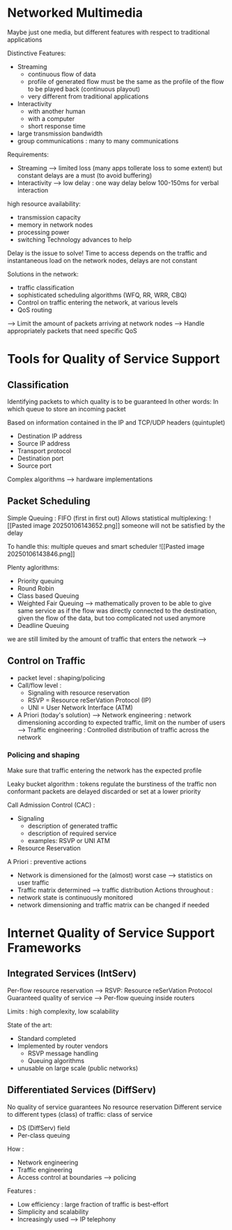
# Networked Multimedia

Maybe just one media, but different features with respect to traditional applications

Distinctive Features: 
- Streaming
	- continuous flow of data
	- profile of generated flow must be the same as the profile of the flow to be played back (continuous playout)
	- very different from traditional applications
- Interactivity
	- with another human
	- with a computer
	- short response time
- large transmission bandwidth
- group communications : many to many communications

Requirements:
- Streaming --> limited loss (many apps tollerate loss to some extent) but constant delays are a must (to avoid buffering)
- Interactivity --> low delay : one way delay below 100-150ms for verbal interaction

high resource availability: 
- transmission capacity
- memory in network nodes
- processing power
- switching
Technology advances to help

Delay is the issue to solve!
Time to access depends on the traffic and instantaneous load on the network nodes, delays are not constant

Solutions in the network:
- traffic classification
- sophisticated scheduling algorithms (WFQ, RR, WRR, CBQ)
- Control on traffic entering the network, at various levels
- QoS routing

--> Limit the amount of packets arriving at network nodes
--> Handle appropriately packets that need specific QoS

# Tools for Quality of Service Support
## Classification

Identifying packets to which quality is to be guaranteed
In other words: In which queue to store an incoming packet

Based on information contained in the IP and TCP/UDP headers (quintuplet)
- Destination IP address
- Source IP address
- Transport protocol
- Destination port
- Source port

Complex algorithms --> hardware implementations
## Packet Scheduling

Simple Queuing : FIFO (first in first out)
Allows statistical multiplexing:
![[Pasted image 20250106143652.png]]
someone will not be satisfied by the delay

To handle this: multiple queues and smart scheduler
![[Pasted image 20250106143846.png]]

Plenty aglorithms:
- Priority queuing
- Round Robin
- Class based Queuing
- Weighted Fair Queuing --> mathematically proven to be able to give same service as if the flow was directly connected to the destination, given the flow of the data, but too complicated not used anymore
- Deadline Queuing

we are still limited by the amount of traffic that enters the network -->
## Control on Traffic

- packet level : shaping/policing
- Call/flow level : 
	- Signaling with resource reservation
	- RSVP = Resource reSerVation Protocol (IP)
	- UNI = User Network Interface (ATM)
- A Priori (today's solution)
	--> Network engineering : network dimensioning according to expected traffic, limit on the number of users
	--> Traffic engineering : Controlled distribution of traffic across the network

### Policing and shaping
Make sure that traffic entering the network has the expected profile

Leaky bucket algorithm : tokens regulate the burstiness of the traffic
non conformant packets are delayed discarded or set at a lower priority

Call Admission Control (CAC) : 
- Signaling
	- description of generated traffic
	- description of required service
	- examples: RSVP or UNI ATM
- Resource Reservation

A Priori : preventive actions
- Network is dimensioned for the (almost) worst case --> statistics on user traffic
- Traffic matrix determined --> traffic distribution
Actions throughout : 
- network state is continuously monitored
- network dimensioning and traffic matrix can be changed if needed

# Internet Quality of Service Support Frameworks

## Integrated Services (IntServ)

Per-flow resource reservation -->	RSVP: Resource reSerVation Protocol
Guaranteed quality of service -->	Per-flow queuing inside routers

Limits : high complexity, low scalability

State of the art:
- Standard completed
- Implemented by router vendors
	- RSVP message handling
	- Queuing algorithms
- unusable on large scale (public networks)
## Differentiated Services (DiffServ)

No quality of service guarantees
No resource reservation
Different service to different types (class) of traffic: class of service
- DS (DiffServ) field
- Per-class queuing

How : 
- Network engineering
- Traffic engineering
- Access control at boundaries --> policing

Features : 
- Low efficiency : large fraction of traffic is best-effort
- Simplicity and scalability
- Increasingly used --> IP telephony